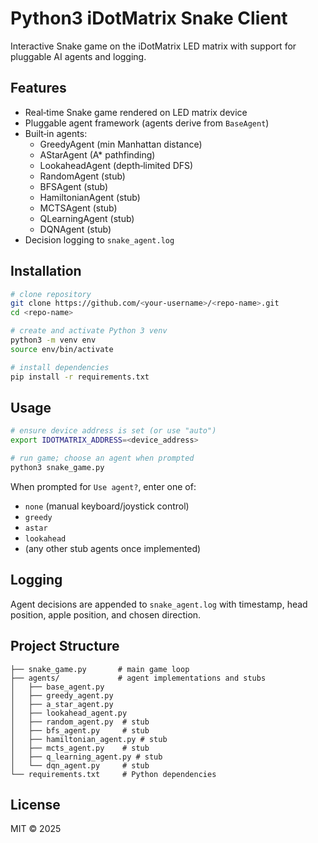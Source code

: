 # Python3 iDotMatrix Snake Client

Interactive Snake game on the iDotMatrix LED matrix with support for pluggable AI agents and logging.

## Features

- Real‑time Snake game rendered on LED matrix device
- Pluggable agent framework (agents derive from `BaseAgent`)
- Built‑in agents:
  - GreedyAgent (min Manhattan distance)
  - AStarAgent (A* pathfinding)
  - LookaheadAgent (depth‑limited DFS)
  - RandomAgent (stub)
  - BFSAgent (stub)
  - HamiltonianAgent (stub)
  - MCTSAgent (stub)
  - QLearningAgent (stub)
  - DQNAgent (stub)
- Decision logging to `snake_agent.log`

## Installation

```bash
# clone repository
git clone https://github.com/<your‑username>/<repo‑name>.git
cd <repo‑name>

# create and activate Python 3 venv
python3 -m venv env
source env/bin/activate

# install dependencies
pip install -r requirements.txt
```

## Usage

```bash
# ensure device address is set (or use "auto")
export IDOTMATRIX_ADDRESS=<device_address>

# run game; choose an agent when prompted
python3 snake_game.py
```

When prompted for `Use agent?`, enter one of:
- `none` (manual keyboard/joystick control)
- `greedy`
- `astar`
- `lookahead`
- (any other stub agents once implemented)

## Logging

Agent decisions are appended to `snake_agent.log` with timestamp, head position, apple position, and chosen direction.

## Project Structure

```
├── snake_game.py       # main game loop
├── agents/             # agent implementations and stubs
│   ├── base_agent.py
│   ├── greedy_agent.py
│   ├── a_star_agent.py
│   ├── lookahead_agent.py
│   ├── random_agent.py  # stub
│   ├── bfs_agent.py     # stub
│   ├── hamiltonian_agent.py # stub
│   ├── mcts_agent.py    # stub
│   ├── q_learning_agent.py # stub
│   └── dqn_agent.py     # stub
└── requirements.txt     # Python dependencies
```

## License

MIT © 2025 <Your Name>